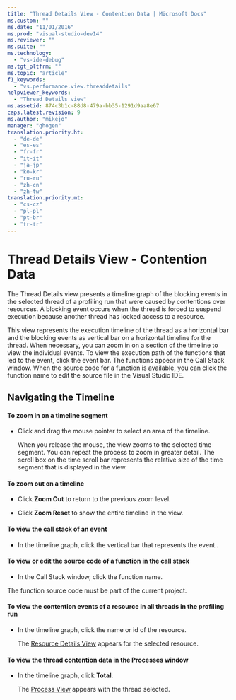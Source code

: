 ```yaml
---
title: "Thread Details View - Contention Data | Microsoft Docs"
ms.custom: ""
ms.date: "11/01/2016"
ms.prod: "visual-studio-dev14"
ms.reviewer: ""
ms.suite: ""
ms.technology: 
  - "vs-ide-debug"
ms.tgt_pltfrm: ""
ms.topic: "article"
f1_keywords: 
  - "vs.performance.view.threaddetails"
helpviewer_keywords: 
  - "Thread Details view"
ms.assetid: 874c3b1c-88d8-479a-bb35-1291d9aa8e67
caps.latest.revision: 9
ms.author: "mikejo"
manager: "ghogen"
translation.priority.ht: 
  - "de-de"
  - "es-es"
  - "fr-fr"
  - "it-it"
  - "ja-jp"
  - "ko-kr"
  - "ru-ru"
  - "zh-cn"
  - "zh-tw"
translation.priority.mt: 
  - "cs-cz"
  - "pl-pl"
  - "pt-br"
  - "tr-tr"
---
```

# Thread Details View - Contention Data
The Thread Details view presents a timeline graph of the blocking events in the selected thread of a profiling run that were caused by contentions over resources. A blocking event occurs when the thread is forced to suspend execution because another thread has locked access to a resource.  
  
 This view represents the execution timeline of the thread as a horizontal bar and the blocking events as vertical bar on a horizontal timeline for the thread. When necessary, you can zoom in on a section of the timeline to view the individual events. To view the execution path of the functions that led to the event, click the event bar. The functions appear in the Call Stack window. When the source code for a function is available, you can click the function name to edit the source file in the Visual Studio IDE.  
  
## Navigating the Timeline  
  
#### To zoom in on a timeline segment  
  
-   Click and drag the mouse pointer to select an area of the timeline.  
  
     When you release the mouse, the view zooms to the selected time segment. You can repeat the process to zoom in greater detail. The scroll box on the time scroll bar represents the relative size of the time segment that is displayed in the view.  
  
#### To zoom out on a timeline  
  
-   Click **Zoom Out** to return to the previous zoom level.  
  
-   Click **Zoom Reset** to show the entire timeline in the view.  
  
#### To view the call stack of an event  
  
-   In the timeline graph, click the vertical bar that represents the event..  
  
#### To view or edit the source code of a function in the call stack  
  
-   In the Call Stack window, click the function name.  
  
 The function source code must be part of the current project.  
  
#### To view the contention events of a resource in all threads in the profiling run  
  
-   In the timeline graph, click the name or id of the resource.  
  
     The [Resource Details View](../profiling/resource-details-view-contention-data.md) appears for the selected resource.  
  
#### To view the thread contention data in the Processes window  
  
-   In the timeline graph, click **Total**.  
  
     The [Process View](../profiling/process-view-contention-data.md) appears with the thread selected.